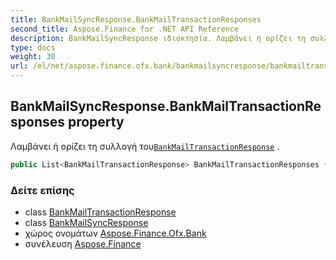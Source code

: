 ```yaml
---
title: BankMailSyncResponse.BankMailTransactionResponses
second_title: Aspose.Finance for .NET API Reference
description: BankMailSyncResponse ιδιοκτησία. Λαμβάνει ή ορίζει τη συλλογή τουBankMailTransactionResponse .
type: docs
weight: 30
url: /el/net/aspose.finance.ofx.bank/bankmailsyncresponse/bankmailtransactionresponses/
---
```

## BankMailSyncResponse.BankMailTransactionResponses property

Λαμβάνει ή ορίζει τη συλλογή του[`BankMailTransactionResponse`](../../bankmailtransactionresponse/) .

```csharp
public List<BankMailTransactionResponse> BankMailTransactionResponses { get; set; }
```

### Δείτε επίσης

* class [BankMailTransactionResponse](../../bankmailtransactionresponse/)
* class [BankMailSyncResponse](../)
* χώρος ονομάτων [Aspose.Finance.Ofx.Bank](../../bankmailsyncresponse/)
* συνέλευση [Aspose.Finance](../../../)


